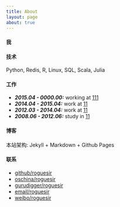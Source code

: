 ```yaml
---
title: About
layout: page
about: true
---
```


#### 我


#### 技术

Python, Redis, R, Linux, SQL, Scala, Julia

#### 工作

+ ***2015.04 - 0000.00:*** working at [111](http://www.dapai178.com "北京起凡互娱科技有限公司")
+ ***2014.04 - 2015.04:*** work at [11](http://www.tuyoo.com "在线途游（北京）科技有限公司")
+ ***2012.03 - 2014.04:*** work at [11](http://www.7k7k.com "北京奇客创想信息技术有限公司")
+ ***2008.06 - 2012.06:*** study in [11](http://www.haust.edu.cn "河南科技大学")


#### 博客

本站架构: Jekyll + Markdown + Github Pages

#### 联系

+ [github/roguesir](https://github.com/roguesir)
+ [oschina/roguesir](http://git.oschina.net/roguesir)
+ [gurudigger/roguesir](https://gurudigger.com/users/roguesir)
+ [email/roguesir]({{site.author.qqmail}})
+ [weibo/roguesir](http://weibo.com/roguesir)

